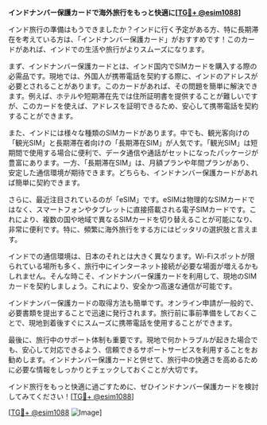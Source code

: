 **インドナンバー保護カードで海外旅行をもっと快適に[[TG💪+ @esim1088](https://t.me/s/esim1088)]**

インド旅行の準備はもうできましたか？インドに行く予定がある方、特に長期滞在を考えている方は、「インドナンバー保護カード」がおすすめです！このカードがあれば、インドでの生活や旅行がよりスムーズになります。

まず、インドナンバー保護カードとは、インド国内でSIMカードを購入する際の必需品です。現地では、外国人が携帯電話を契約する際に、インドのアドレスが必要とされることがあります。このカードがあれば、その問題を簡単に解決できます。例えば、ホテルや短期滞在先では住所証明書を提供することが難しいですが、このカードを使えば、アドレスを証明できるため、安心して携帯電話を契約することができます。

また、インドには様々な種類のSIMカードがあります。中でも、観光客向けの「観光SIM」と長期滞在者向けの「長期滞在SIM」が人気です。「観光SIM」は短期間で使用する場合に便利で、データ通信や通話がセットになったパッケージが豊富にあります。一方、「長期滞在SIM」は、月額プランや年間プランがあり、安定した通信環境が期待できます。どちらも、インドナンバー保護カードがあれば簡単に契約できます。

さらに、最近注目されているのが「eSIM」です。eSIMは物理的なSIMカードではなく、スマートフォンやタブレットに直接搭載される電子SIMカードです。これにより、複数の国や地域で異なるSIMカードを切り替えることが可能になり、非常に便利です。特に、頻繁に海外旅行をする方にはピッタリの選択肢と言えます。

インドでの通信環境は、日本のそれとは大きく異なります。Wi-Fiスポットが限られている場所も多く、旅行中にインターネット接続が必要な場面が増えるかもしれません。そんな時こそ、インドナンバー保護カードを利用して、現地のSIMカードを契約しましょう。これにより、安全かつ高速な通信が可能です。

インドナンバー保護カードの取得方法も簡単です。オンライン申請が一般的で、必要書類を提出することで迅速に発行されます。旅行前に事前準備をしておくことで、現地到着後すぐにスムーズに携帯電話を使用することができます。

最後に、旅行中のサポート体制も重要です。現地で何かトラブルが起きた場合でも、安心して対応できるよう、信頼できるサポートサービスを利用することをお勧めします。インドナンバー保護カードと併せて、旅行中の快適さを高めるために必要な情報をしっかりとチェックしておくことが大切です。

インド旅行をもっと快適に過ごすために、ぜひインドナンバー保護カードを検討してみてください！[[TG💪+ @esim1088](https://t.me/s/esim1088)]

[[TG💪+ @esim1088](https://t.me/s/esim1088) ![Image](https://i.postimg.cc/Y0z9fWf4/image.png)]